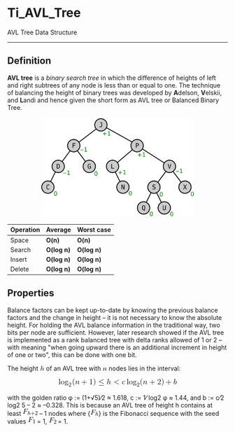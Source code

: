 # Ti_AVL_Tree
AVL Tree Data Structure

---

## Definition

<b>AVL tree</b> is a <i>binary search tree</i> in which the difference of heights of left and right subtrees of any node is less than or equal to one. The technique of balancing the height of binary trees was developed by <b>A</b>delson, <b>V</b>elskii, and <b>L</b>andi and hence given the short form as AVL tree or Balanced Binary Tree.

<p align="center">
  <img width="70%" height="70%" src="img/avl_tree.svg">
</p>

| Operation     | Average       | Worst case   |
| ------------- | ------------- | ------------ |
| Space         | **O(n)**      | **O(n)**     |
| Search        | **O(log n)**  | **O(log n)** |
| Insert        | **O(log n)**  | **O(log n)** |
| Delete        | **O(log n)**  | **O(log n)** |




## Properties

Balance factors can be kept up-to-date by knowing the previous balance factors and the change in height – it is not necessary to know the absolute height. For holding the AVL balance information in the traditional way, two bits per node are sufficient. However, later research showed if the AVL tree is implemented as a rank balanced tree with delta ranks allowed of 1 or 2 – with meaning "when going upward there is an additional increment in height of one or two", this can be done with one bit.

The height ![h](img/h.gif) of an AVL tree with ![n](img/n.gif) nodes lies in the interval:

<p align="center">
  <img src="img/log_inequality.gif">
</p>

with the golden ratio φ := (1+√5)⁄2 ≈ 1.618, c := 1⁄ log2 φ ≈ 1.44,  and  b := c⁄2 log2 5 – 2 ≈ –0.328. This is because an AVL tree of height h contains at least ![F_hplus2](img/F_hplus2.gif) – 1 nodes where {![F_h](img/F_h.gif)} is the Fibonacci sequence with the seed values ![F_1](img/F_1.gif) = 1, ![F_2](img/F_2.gif) = 1.
